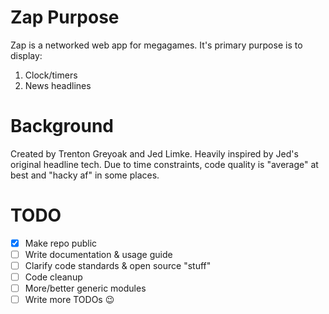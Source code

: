 # Zap Purpose
Zap is a networked web app for megagames. It's primary purpose is to display:
1. Clock/timers
2. News headlines

# Background
Created by Trenton Greyoak and Jed Limke. Heavily inspired by Jed's original headline tech. Due to time constraints, code quality is "average" at best and "hacky af" in some places.

# TODO
- [x] Make repo public
- [ ] Write documentation & usage guide
- [ ] Clarify code standards & open source "stuff"
- [ ] Code cleanup
- [ ] More/better generic modules
- [ ] Write more TODOs 😉
